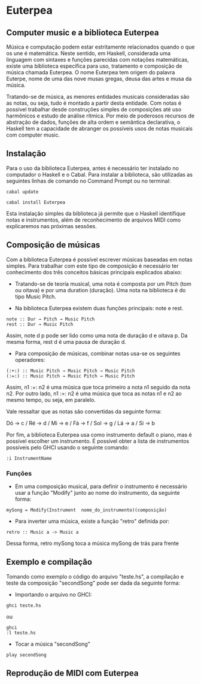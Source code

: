 # Euterpea

## Computer music e a biblioteca Euterpea

  Música e computação podem estar estritamente relacionados quando o que os une é matemática. Neste sentido, em Haskell, considerada uma linguagem com sintaxes e funções parecidas com notações matemáticas, existe uma biblioteca específica para uso, tratamento e composição de música chamada Euterpea. O nome Euterpea tem origem do palavra Euterpe, nome de uma das nove musas gregas, deusa das artes e musa da música. 

  Tratando-se de música, as menores entidades musicais consideradas  são as notas, ou seja, tudo é montado a partir desta entidade. Com notas é possível trabalhar desde construções simples de composições até uso harmônicos e estudo de análise rítmica. Por meio de poderosos recursos de abstração de dados, funções de alta ordem e semântica declarativa, o Haskell tem a capacidade de abranger os possíveis usos de notas musicais com computer music.

## Instalação

  Para o uso da biblioteca Euterpea, antes é necessário ter instalado no computador o Haskell e o Cabal. Para instalar a biblioteca, são utilizadas as seguintes linhas de comando no Command Prompt ou no terminal:

```
cabal update

cabal install Euterpea
```

  Esta instalação simples da biblioteca já permite que o Haskell identifique notas e instrumentos, além de reconhecimento de arquivos MIDI como explicaremos nas próximas sessões.


## Composição de músicas

  Com a biblioteca Euterpea é possível escrever músicas baseadas em notas simples. Para trabalhar com este tipo de composição é necessário ter conhecimento dos três conceitos básicas principais explicados abaixo:

* Tratando-se de teoria musical, uma nota é composta por um Pitch (tom ou oitava) e por uma duration (duração). Uma nota na biblioteca é do tipo Music Pitch.

* Na biblioteca Euterpea existem duas funções principais: note e rest.

```
note :: Dur → Pitch → Music Pitch
rest :: Dur → Music Pitch
```

  Assim, note d p pode ser lido como uma nota de duração d e oitava p. Da mesma forma, rest d é uma pausa de duração d.

* Para composição de músicas, combinar notas usa-se os seguintes operadores:
 ``` 
 (:+:) :: Music Pitch → Music Pitch → Music Pitch
 (:=:) :: Music Pitch → Music Pitch → Music Pitch
 ```
 Assim, n1 :+: n2 é uma música que toca primeiro a nota n1 seguido da nota n2. Por outro lado, n1 :=: n2 é uma música que toca as notas n1 e n2 ao mesmo tempo, ou seja, em paralelo.
 
Vale ressaltar que as notas são convertidas da seguinte forma:

Dó → c  /  Ré → d  /  Mi → e  /  Fá → f  /  Sol → g  /  Lá → a  /  Si → b

  Por fim, a biblioteca Euterpea usa como instrumento default o piano, mas é possível escolher um instrumento. É possível obter a lista de instrumentos possíveis pelo GHCI usando o seguinte comando:

```
:i InstrumentName
 ```
 ### Funções
   * Em uma composição musical, para definir o instrumento é necessário usar a função "Modify" junto ao nome do instrumento, da seguinte forma:
  
  ```
 mySong = Modify(Instrument  nome_do_instrumento)(composição)
  ```
  * Para inverter uma música, existe a função "retro" definida por:
  
  ```
  retro :: Music a -> Music a
  ```
  Dessa forma, retro mySong toca a música mySong de trás para frente
  ## Exemplo e compilação
  Tomando como exemplo o código do arquivo "teste.hs", a compilação e teste da composição "secondSong" pode ser dada da seguinte forma:
  
  * Importando o arquivo no GHCI:
  ```
  ghci teste.hs
  ```
  ou 
  ```
  ghci 
  :l teste.hs
  ```
  
  * Tocar a música "secondSong"
  ```
  play secondSong
  ```
  
  ## Reprodução de MIDI com Euterpea
  
